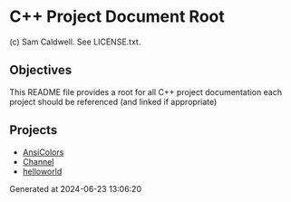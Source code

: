 C++ Project Document Root
=========================
(c) Sam Caldwell.  See LICENSE.txt.

## Objectives

  This README file provides a root for all C++ project documentation
  each project should be referenced (and linked if appropriate)


## Projects

* [AnsiColors](common/AnsiColors/README.md)
* [Channel](common/Channel/README.md)
* [helloworld](tools/helloworld/README.md)


Generated at 2024-06-23 13:06:20
